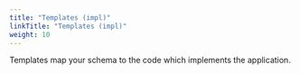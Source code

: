 ```yaml
---
title: "Templates (impl)"
linkTitle: "Templates (impl)"
weight: 10
---
```


Templates map your schema to the
code which implements the application.
